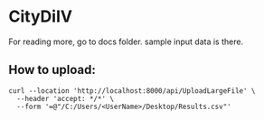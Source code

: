 # CityDiIV

For reading more, go to docs folder. sample input data is there. 

## How to upload:
```
curl --location 'http://localhost:8000/api/UploadLargeFile' \
  --header 'accept: */*' \
  --form '=@"/C:/Users/<UserName>/Desktop/Results.csv"'
```
